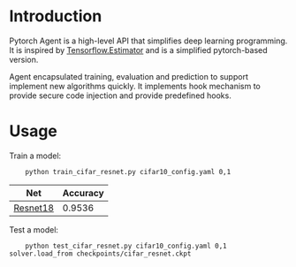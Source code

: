 # Introduction
Pytorch Agent is a high-level API that simplifies deep learning programming. It is inspired by [Tensorflow.Estimator](https://github.com/tensorflow/estimator) and is a simplified pytorch-based version.

Agent encapsulated training, evaluation and prediction to support implement new algorithms quickly. It implements hook mechanism to provide secure code injection and provide predefined hooks.

# Usage

Train a model: 
```shell
    python train_cifar_resnet.py cifar10_config.yaml 0,1
``` 

| Net      | Accuracy |
| -------- | -------- |
| [Resnet18](https://arxiv.org/abs/1512.03385)  | 0.9536 |

Test a model:
```shell
    python test_cifar_resnet.py cifar10_config.yaml 0,1 solver.load_from checkpoints/cifar_resnet.ckpt
```
